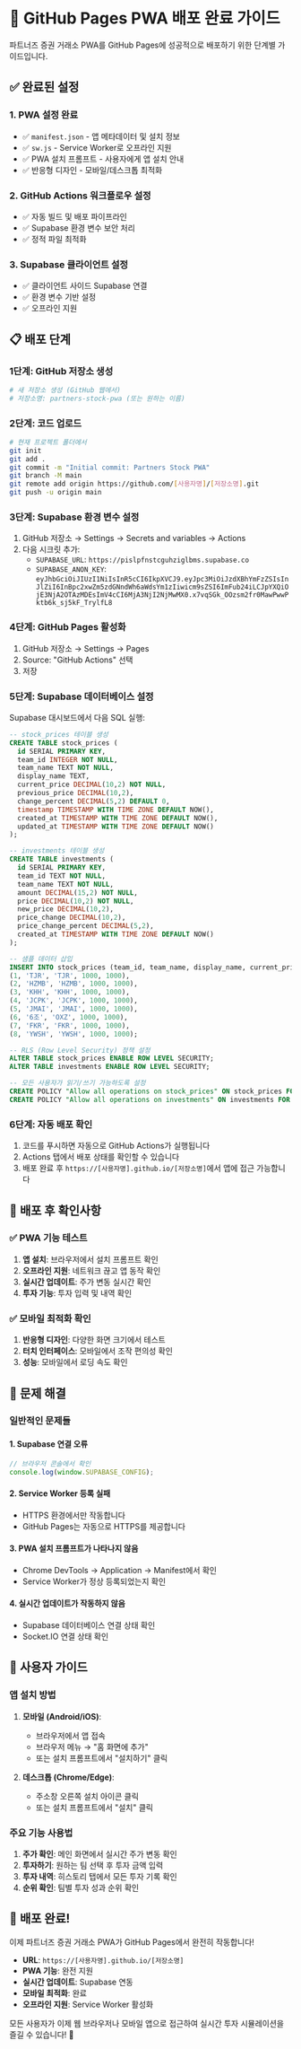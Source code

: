 # 🚀 GitHub Pages PWA 배포 완료 가이드

파트너즈 증권 거래소 PWA를 GitHub Pages에 성공적으로 배포하기 위한 단계별 가이드입니다.

## ✅ 완료된 설정

### 1. PWA 설정 완료
- ✅ `manifest.json` - 앱 메타데이터 및 설치 정보
- ✅ `sw.js` - Service Worker로 오프라인 지원
- ✅ PWA 설치 프롬프트 - 사용자에게 앱 설치 안내
- ✅ 반응형 디자인 - 모바일/데스크톱 최적화

### 2. GitHub Actions 워크플로우 설정
- ✅ 자동 빌드 및 배포 파이프라인
- ✅ Supabase 환경 변수 보안 처리
- ✅ 정적 파일 최적화

### 3. Supabase 클라이언트 설정
- ✅ 클라이언트 사이드 Supabase 연결
- ✅ 환경 변수 기반 설정
- ✅ 오프라인 지원

## 📋 배포 단계

### 1단계: GitHub 저장소 생성
```bash
# 새 저장소 생성 (GitHub 웹에서)
# 저장소명: partners-stock-pwa (또는 원하는 이름)
```

### 2단계: 코드 업로드
```bash
# 현재 프로젝트 폴더에서
git init
git add .
git commit -m "Initial commit: Partners Stock PWA"
git branch -M main
git remote add origin https://github.com/[사용자명]/[저장소명].git
git push -u origin main
```

### 3단계: Supabase 환경 변수 설정
1. GitHub 저장소 → Settings → Secrets and variables → Actions
2. 다음 시크릿 추가:
   - `SUPABASE_URL`: `https://pislpfnstcguhziglbms.supabase.co`
   - `SUPABASE_ANON_KEY`: `eyJhbGciOiJIUzI1NiIsInR5cCI6IkpXVCJ9.eyJpc3MiOiJzdXBhYmFzZSIsInJlZiI6InBpc2xwZm5zdGNndWh6aWdsYm1zIiwicm9sZSI6ImFub24iLCJpYXQiOjE3NjA2OTAzMDEsImV4cCI6MjA3NjI2NjMwMX0.x7vqSGk_OOzsm2fr0MawPwwPktb6k_sj5kF_TrylfL8`

### 4단계: GitHub Pages 활성화
1. GitHub 저장소 → Settings → Pages
2. Source: "GitHub Actions" 선택
3. 저장

### 5단계: Supabase 데이터베이스 설정
Supabase 대시보드에서 다음 SQL 실행:

```sql
-- stock_prices 테이블 생성
CREATE TABLE stock_prices (
  id SERIAL PRIMARY KEY,
  team_id INTEGER NOT NULL,
  team_name TEXT NOT NULL,
  display_name TEXT,
  current_price DECIMAL(10,2) NOT NULL,
  previous_price DECIMAL(10,2),
  change_percent DECIMAL(5,2) DEFAULT 0,
  timestamp TIMESTAMP WITH TIME ZONE DEFAULT NOW(),
  created_at TIMESTAMP WITH TIME ZONE DEFAULT NOW(),
  updated_at TIMESTAMP WITH TIME ZONE DEFAULT NOW()
);

-- investments 테이블 생성
CREATE TABLE investments (
  id SERIAL PRIMARY KEY,
  team_id TEXT NOT NULL,
  team_name TEXT NOT NULL,
  amount DECIMAL(15,2) NOT NULL,
  price DECIMAL(10,2) NOT NULL,
  new_price DECIMAL(10,2),
  price_change DECIMAL(10,2),
  price_change_percent DECIMAL(5,2),
  created_at TIMESTAMP WITH TIME ZONE DEFAULT NOW()
);

-- 샘플 데이터 삽입
INSERT INTO stock_prices (team_id, team_name, display_name, current_price, previous_price) VALUES
(1, 'TJR', 'TJR', 1000, 1000),
(2, 'HZMB', 'HZMB', 1000, 1000),
(3, 'KHH', 'KHH', 1000, 1000),
(4, 'JCPK', 'JCPK', 1000, 1000),
(5, 'JMAI', 'JMAI', 1000, 1000),
(6, '6조', 'OXZ', 1000, 1000),
(7, 'FKR', 'FKR', 1000, 1000),
(8, 'YWSH', 'YWSH', 1000, 1000);

-- RLS (Row Level Security) 정책 설정
ALTER TABLE stock_prices ENABLE ROW LEVEL SECURITY;
ALTER TABLE investments ENABLE ROW LEVEL SECURITY;

-- 모든 사용자가 읽기/쓰기 가능하도록 설정
CREATE POLICY "Allow all operations on stock_prices" ON stock_prices FOR ALL USING (true);
CREATE POLICY "Allow all operations on investments" ON investments FOR ALL USING (true);
```

### 6단계: 자동 배포 확인
1. 코드를 푸시하면 자동으로 GitHub Actions가 실행됩니다
2. Actions 탭에서 배포 상태를 확인할 수 있습니다
3. 배포 완료 후 `https://[사용자명].github.io/[저장소명]`에서 앱에 접근 가능합니다

## 🎯 배포 후 확인사항

### ✅ PWA 기능 테스트
1. **앱 설치**: 브라우저에서 설치 프롬프트 확인
2. **오프라인 지원**: 네트워크 끊고 앱 동작 확인
3. **실시간 업데이트**: 주가 변동 실시간 확인
4. **투자 기능**: 투자 입력 및 내역 확인

### ✅ 모바일 최적화 확인
1. **반응형 디자인**: 다양한 화면 크기에서 테스트
2. **터치 인터페이스**: 모바일에서 조작 편의성 확인
3. **성능**: 모바일에서 로딩 속도 확인

## 🔧 문제 해결

### 일반적인 문제들

#### 1. Supabase 연결 오류
```javascript
// 브라우저 콘솔에서 확인
console.log(window.SUPABASE_CONFIG);
```

#### 2. Service Worker 등록 실패
- HTTPS 환경에서만 작동합니다
- GitHub Pages는 자동으로 HTTPS를 제공합니다

#### 3. PWA 설치 프롬프트가 나타나지 않음
- Chrome DevTools → Application → Manifest에서 확인
- Service Worker가 정상 등록되었는지 확인

#### 4. 실시간 업데이트가 작동하지 않음
- Supabase 데이터베이스 연결 상태 확인
- Socket.IO 연결 상태 확인

## 📱 사용자 가이드

### 앱 설치 방법
1. **모바일 (Android/iOS)**:
   - 브라우저에서 앱 접속
   - 브라우저 메뉴 → "홈 화면에 추가"
   - 또는 설치 프롬프트에서 "설치하기" 클릭

2. **데스크톱 (Chrome/Edge)**:
   - 주소창 오른쪽 설치 아이콘 클릭
   - 또는 설치 프롬프트에서 "설치" 클릭

### 주요 기능 사용법
1. **주가 확인**: 메인 화면에서 실시간 주가 변동 확인
2. **투자하기**: 원하는 팀 선택 후 투자 금액 입력
3. **투자 내역**: 히스토리 탭에서 모든 투자 기록 확인
4. **순위 확인**: 팀별 투자 성과 순위 확인

## 🎉 배포 완료!

이제 파트너즈 증권 거래소 PWA가 GitHub Pages에서 완전히 작동합니다!

- **URL**: `https://[사용자명].github.io/[저장소명]`
- **PWA 기능**: 완전 지원
- **실시간 업데이트**: Supabase 연동
- **모바일 최적화**: 완료
- **오프라인 지원**: Service Worker 활성화

모든 사용자가 이제 웹 브라우저나 모바일 앱으로 접근하여 실시간 투자 시뮬레이션을 즐길 수 있습니다! 🚀
